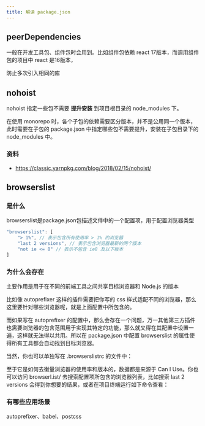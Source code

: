 ```yaml
---
title: 解读 package.json
---
```


## peerDependencies

一般在开发工具包、组件包时会用到。比如组件包依赖 react 17版本，而调用组件包的项目中 react 是16版本，

防止多次引入相同的库

## nohoist

nohoist 指定一些包不需要 **提升安装** 到项目根目录的 node_modules 下。

在使用 monorepo 时，各个子包的依赖需要区分版本，并不是公用同一个版本，此时需要在子包的 package.json 中指定哪些包不需要提升，安装在子包目录下的 node_modules 中。

### 资料

- https://classic.yarnpkg.com/blog/2018/02/15/nohoist/

## browserslist

### 是什么

browserslist是package.json包描述文件中的一个配置项，用于配置浏览器类型

```js
"browserslist": [
    "> 1%", // 表示包含所有使用率 > 1% 的浏览器
    "last 2 versions", // 表示包含浏览器最新的两个版本
    "not ie <= 8" // 表示不包含 ie8 及以下版本
]
```

### 为什么会存在

主要作用是用于在不同的前端工具之间共享目标浏览器和 Node.js 的版本

比如像 autoprefixer 这样的插件需要把你写的 css 样式适配不同的浏览器，那么这里要针对哪些浏览器呢，就是上面配置中所包含的。

而如果写在 autoprefixer 的配置中，那么会存在一个问题，万一其他第三方插件也需要浏览器的包含范围用于实现其特定的功能，那么就又得在其配置中设置一遍，这样就无法得以共用。所以在 package.json 中配置 browserslist 的属性使得所有工具都会自动找到目标浏览器。

当然，你也可以单独写在 .browserslistrc 的文件中：

至于它是如何去衡量浏览器的使用率和版本的，数据都是来源于 Can I Use。你也可以访问 browserl.ist/ 去搜索配置项所包含的浏览器列表，比如搜索 last 2 versions 会得到你想要的结果，或者在项目终端运行如下命令查看：

### 有哪些应用场景

autoprefixer、babel、postcss
